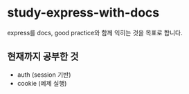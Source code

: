 # study-express-with-docs

express를 docs, good practice와 함께 익히는 것을 목표로 합니다.

## 현재까지 공부한 것

- auth (session 기반)
- cookie (예제 실행)
